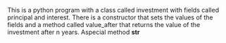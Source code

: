 This is a python program with a class called investment with fields called principal and interest. 
There is a constructor that sets  the values of the fields and a method called value_after that returns the value of the investment after n years.
 Aspecial method __str__ 

